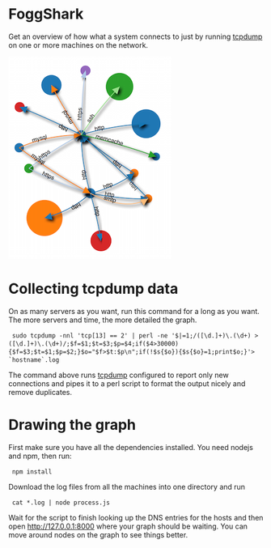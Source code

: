 FoggShark
===

Get an overview of how what a system connects to just by running [tcpdump](http://www.tcpdump.org) on one or more machines on the network.

![graph](graph.png)


Collecting tcpdump data
===

On as many servers as you want, run this command for a long as you want. The more servers and time, the more detailed the graph.

     sudo tcpdump -nnl 'tcp[13] == 2' | perl -ne '$|=1;/([\d.]+)\.(\d+) > ([\d.]+)\.(\d+)/;$f=$1;$t=$3;$p=$4;if($4>30000){$f=$3;$t=$1;$p=$2;}$o="$f>$t:$p\n";if(!$s{$o}){$s{$o}=1;print$o;}'> `hostname`.log

The command above runs [tcpdump](http://www.tcpdump.org) configured to report only new connections and pipes it to a perl script to format the output nicely and remove duplicates.

Drawing the graph
===

First make sure you have all the dependencies installed. You need nodejs and npm, then run:

     npm install

Download the log files from all the machines into one directory and run

     cat *.log | node process.js

Wait for the script to finish looking up the DNS entries for the hosts and then open http://127.0.0.1:8000 where your graph should be waiting. You can move around nodes on the graph to see things better.
